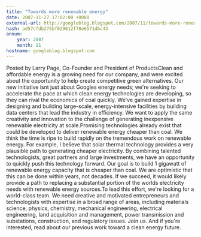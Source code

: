 ```yaml
---
title: "Towards more renewable energy"
date: 2007-11-27 17:02:00 +0000
external-url: http://googleblog.blogspot.com/2007/11/towards-more-renewable-energy.html
hash: ad57cfdb275bf029612f78e6571dbc43
annum:
    year: 2007
    month: 11
hostname: googleblog.blogspot.com
---
```


Posted by Larry Page, Co-Founder and President of ProductsClean and affordable energy is a growing need for our company, and were excited about the opportunity to help create competitive green alternatives. Our new  initiative isnt just about Googles energy needs; we're seeking to  accelerate the pace at which clean energy technologies are developing, so they can rival the economics of coal quickly. We've gained expertise in designing and building large-scale, energy-intensive facilities by building data centers that lead the industry in efficiency. We want to apply the same creativity and innovation to the challenge of generating inexpensive renewable electricity at  scale.Promising technologies already exist that could be developed to deliver renewable energy cheaper than coal. We think the time is ripe to build rapidly on the tremendous work on renewable energy. For example, I believe that solar thermal technology provides a very plausible path to generating cheaper electricity. By combining talented technologists, great partners and large investments, we have an opportunity to quickly push this technology forward. Our goal is to build 1 gigawatt of  renewable energy capacity that is cheaper than coal. We are optimistic that this  can be done within years, not decades. If we succeed, it would likely provide a  path to replacing a substantial portion of the worlds electricity needs with renewable energy sources.To lead this effort, we're looking for a world-class team. We need creative and motivated entrepreneurs and technologists with expertise in a broad range of  areas, including materials science, physics, chemistry, mechanical  engineering, electrical engineering, land acquisition and management, power  transmission and substations, construction, and regulatory issues. Join us. And if you're interested, read about our previous work toward a  clean energy future.
